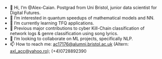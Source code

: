 - 👋 Hi, I’m @Alex-Caian. Postgrad from Uni Bristol, junior data scientist for Digital Futures. 
- 👀 I’m interested in quantum speedups of mathematical models and NN.
- 🌱 I’m currently learning TFQ applications.
- :star2: Previous major contributions to cyber Kill-Chain classification of network logs & genre classification using song lyrics.
- 💞️ I’m looking to collaborate on ML projects, specifically NLP.
- 📫 How to reach me: ac17176@alumni.bristol.ac.uk (Altern: axl_acc@yahoo.ro); (+4)0728892390

<!---
Alex-Caian/Alex-Caian is a ✨ special ✨ repository because its `README.md` (this file) appears on your GitHub profile.
You can click the Preview link to take a look at your changes.
--->
